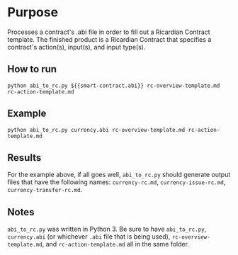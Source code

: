 # Purpose
Processes a contract's .abi file in order to fill out a Ricardian Contract template. The finished product is a Ricardian Contract that specifies a contract's action(s), input(s), and input type(s).

## How to run
`python abi_to_rc.py ${{smart-contract.abi}} rc-overview-template.md rc-action-template.md`

## Example
`python abi_to_rc.py currency.abi rc-overview-template.md rc-action-template.md`

## Results
For the example above, if all goes well, `abi_to_rc.py` should generate output files that have the following names: `currency-rc.md`, `currency-issue-rc.md`, `currency-transfer-rc.md`.

## Notes
`abi_to_rc.py` was written in Python 3. Be sure to have `abi_to_rc.py`, `currency.abi` (or whichever `.abi` file that is being used), `rc-overview-template.md`, and `rc-action-template.md` all in the same folder.
